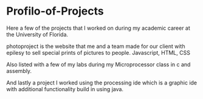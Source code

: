 # Profilo-of-Projects

Here a few of the projects that I worked on during my academic career at the University of Florida. 

photoproject is the website that me and a team made for our client with epilesy to sell special prints of pictures to people. Javascript, HTML, CSS

Also listed with a few of my labs during my Microprocessor class in c and assembly. 

And lastly a project I worked using the processing ide which is a graphic ide with additional functionality build in using java.
